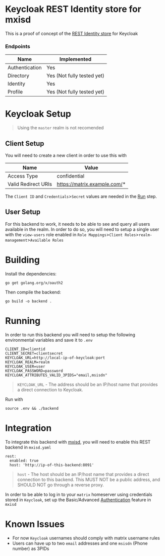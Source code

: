 # Keycloak REST Identity store for mxisd

This is a proof of concept of the [REST Identity store](https://github.com/kamax-matrix/mxisd/blob/master/docs/stores/rest.md) for Keycloak

### Endpoints
| Name           | Implemented |
|----------------|-------------|
| Authentication | Yes         |
| Directory      | Yes (Not fully tested yet) |
| Identity       | Yes         |
| Profile        | Yes (Not fully tested yet) |

# Keycloak Setup
> Using the `master` realm is not recomended
## Client Setup
You will need to create a new client in order to use this with

| Name                | Value        |
|---------------------|--------------|
| Access Type         | confidential |
| Valid Redirect URIs | https://matrix.example.com/* |

The `Client ID` and `Credentials`>`Secret` values are needed in the [Run](#running) step.

## User Setup
For this backend to work, it needs to be able to see and query all users available in the realm. In order to do so, you will need to setup a single user with the `view-users` role enabled in `Role Mappings`>`Client Roles`>`realm-management`>`Available Roles`


# Building
Install the dependencies:
```
go get golang.org/x/oauth2
```
Then compile the backend:
```
go build -o backend .
```

# Running
In order to run this backend you will need to setup the following environmental variables and save it to `.env`

```
CLIENT_ID=clientid
CLIENT_SECRET=clientsecret
KEYCLOAK_URL=http://local-ip-of-keycloak:port
KEYCLOAK_REALM=realm
KEYCLOAK_USER=user
KEYCLOAK_PASSWORD=password
KEYCLOAK_ATTRIBUTES_VALID_3PIDS="email,msisdn"
```
> `KEYCLOAK_URL` - The address should be an IP/host name that provides a direct connection to Keycloak.

Run with
```
source .env && ./backend
```

# Integration
To integrate this backend with [mxisd](https://github.com/kamax-matrix/mxisd), you will need to enable this REST backend in `mxisd.yaml` 

```
rest:
  enabled: true
  host: 'http://ip-of-this-backend:8091'
```
> `host` - The host should be an IP/host name that provides a direct connection to this backend. This MUST NOT be a public address, and SHOULD NOT go through a reverse proxy.


In order to be able to log in to your `matrix` homeserver using credentials stored in `Keycloak`, set up the Basic/Advanced [Authentication](https://github.com/kamax-matrix/mxisd/blob/master/docs/features/authentication.md) feature in `mxisd`

# Known Issues
- For now `Keycloak` usernames should comply with matrix username rules
- Users can have up to two `email` addresses and one `msisdn` (Phone number) as 3PIDs
